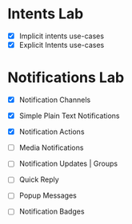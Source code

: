 # Intents Lab
- [x] Implicit intents use-cases
- [x] Explicit Intents use-cases

# Notifications Lab
- [x] Notification Channels
- [x] Simple Plain Text Notifications
- [x] Notification Actions
- [ ] Media Notifications
- [ ] Notification Updates | Groups
- [ ] Quick Reply
- [ ] Popup Messages
- [ ] Notification Badges

